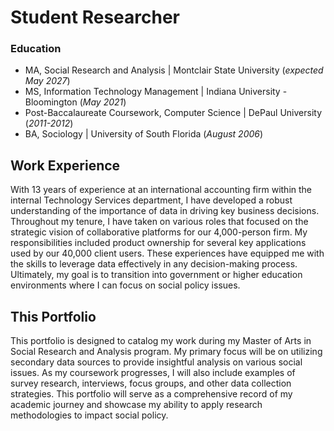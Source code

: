 # Student Researcher

### Education
- MA, Social Research and Analysis | Montclair State University (_expected May 2027_)
- MS, Information Technology Management | Indiana University - Bloomington (_May 2021_)
- Post-Baccalaureate Coursework, Computer Science | DePaul University (_2011-2012_)
- BA, Sociology | University of South Florida (_August 2006_)

## Work Experience
With 13 years of experience at an international accounting firm within the internal Technology Services department, I have developed a robust understanding of the importance of data in driving key business decisions. Throughout my tenure, I have taken on various roles that focused on the strategic vision of collaborative platforms for our 4,000-person firm. My responsibilities included product ownership for several key applications used by our 40,000 client users. These experiences have equipped me with the skills to leverage data effectively in any decision-making process. Ultimately, my goal is to transition into government or higher education environments where I can focus on social policy issues.

## This Portfolio
This portfolio is designed to catalog my work during my Master of Arts in Social Research and Analysis program. My primary focus will be on utilizing secondary data sources to provide insightful analysis on various social issues. As my coursework progresses, I will also include examples of survey research, interviews, focus groups, and other data collection strategies. This portfolio will serve as a comprehensive record of my academic journey and showcase my ability to apply research methodologies to impact social policy.
